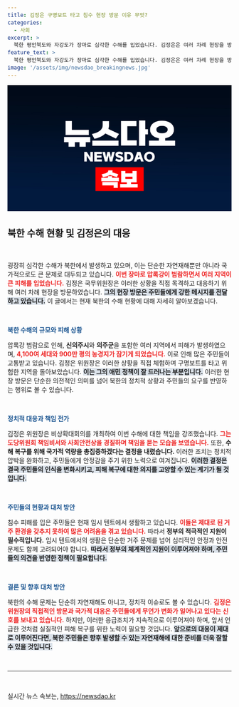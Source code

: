 ```yaml
---
title: 김정은 구명보트 타고 침수 현장 방문 이유 무엇?
categories:
  - 사회
excerpt: >
  북한 평안북도와 자강도가 장마로 심각한 수해를 입었습니다. 김정은은 여러 차례 현장을 방문하며 복구 의지를 다졌고, 수해 책임자를 경질하는 등 강력한 조치를 예고했습니다.
feature_text: >
  북한 평안북도와 자강도가 장마로 심각한 수해를 입었습니다. 김정은은 여러 차례 현장을 방문하며 복구 의지를 다졌고, 수해 책임자를 경질하는 등 강력한 조치를 예고했습니다.
image: '/assets/img/newsdao_breakingnews.jpg'
---
```


<p><img src="/assets/img/newsdao_breakingnews.jpg" alt="ranknews 속보" /></p>

<h2 data-ke-size="size26">북한 수해 현황 및 김정은의 대응</h2>

<p data-ke-size="size16">&nbsp;</p>

<p>굉장히 심각한 수해가 북한에서 발생하고 있으며, 이는 단순한 자연재해뿐만 아니라 국가적으로도 큰 문제로 대두되고 있습니다. <b><span style="color: #ee2323;">이번 장마로 압록강이 범람하면서 여러 지역이 큰 피해를 입었습니다.</span></b> 김정은 국무위원장은 이러한 상황을 직접 목격하고 대응하기 위해 여러 차례 현장을 방문하였습니다. <b><span style="background-color: #21538527;">그의 현장 방문은 주민들에게 강한 메시지를 전달하고 있습니다.</span></b> 이 글에서는 현재 북한의 수해 현황에 대해 자세히 알아보겠습니다.</p>

<p data-ke-size="size16">&nbsp;</p>

<p><b><span style="color: #1a5490;">북한 수해의 규모와 피해 상황</span></b></p>

<p>압록강 범람으로 인해, <b>신의주시</b>와 <b>의주군</b>을 포함한 여러 지역에서 피해가 발생하였으며, <b><span style="color: #ee2323;">4,100여 세대와 900만 평의 농경지가 잠기게 되었습니다.</span></b> 이로 인해 많은 주민들이 고통받고 있습니다. 김정은 위원장은 이러한 상황을 직접 체험하며 구명보트를 타고 위험한 지역을 돌아보았습니다. <b><span style="background-color: #21538527;">이는 그의 애민 정책이 잘 드러나는 부분입니다.</span></b> 이러한 현장 방문은 단순한 의전적인 의미를 넘어 북한의 정치적 상황과 주민들의 요구를 반영하는 행위로 볼 수 있습니다.</p>

<p data-ke-size="size16">&nbsp;</p>

<p><b><span style="color: #1a5490;">정치적 대응과 책임 전가</span></b></p>

<p>김정은 위원장은 비상확대회의를 개최하여 이번 수해에 대한 책임을 강조했습니다. <b><span style="color: #ee2323;">그는 도당위원회 책임비서와 사회안전상을 경질하며 책임을 묻는 모습을 보였습니다.</span></b> 또한, <b>수해 복구를 위해 국가적 역량을 총집중하겠다는 결정을 내렸습니다.</b> 이러한 조치는 정치적 압박을 완화하고, 주민들에게 안정감을 주기 위한 노력으로 여겨집니다. <b><span style="background-color: #21538527;">이러한 결정은 결국 주민들의 인식을 변화시키고, 피해 복구에 대한 의지를 고양할 수 있는 계기가 될 것입니다.</span></b></p>

<p data-ke-size="size16">&nbsp;</p>

<p><b><span style="color: #1a5490;">주민들의 현황과 대처 방안</span></b></p>

<p>침수 피해를 입은 주민들은 현재 임시 텐트에서 생활하고 있습니다. <b><span style="color: #ee2323;">이들은 제대로 된 거주 환경을 갖추지 못하여 많은 어려움을 겪고 있습니다.</span></b> 따라서 <b>정부의 적극적인 지원이 필수적입니다.</b> 임시 텐트에서의 생활은 단순한 거주 문제를 넘어 심리적인 안정과 안전 문제도 함께 고려되어야 합니다. <b><span style="background-color: #21538527;">따라서 정부의 체계적인 지원이 이루어져야 하며, 주민들의 의견을 반영한 정책이 필요합니다.</span></b></p>

<p data-ke-size="size16">&nbsp;</p>

<p><b><span style="color: #1a5490;">결론 및 향후 대처 방안</span></b></p>

<p>북한의 수해 문제는 단순히 자연재해도 아니고, 정치적 이슈로도 볼 수 있습니다. <b><span style="color: #ee2323;">김정은 위원장의 직접적인 방문과 국가적 대응은 주민들에게 무언가 변화가 일어나고 있다는 신호를 보내고 있습니다.</span></b> 하지만, 이러한 응급조치가 지속적으로 이루어져야 하며, 앞서 언급한 것처럼 실질적인 피해 복구를 위한 노력이 필요할 것입니다. <b><span style="background-color: #21538527;">앞으로의 대응이 제대로 이루어진다면, 북한 주민들은 향후 발생할 수 있는 자연재해에 대한 준비를 더욱 잘할 수 있을 것입니다.</span></b></p>

<p data-ke-size="size16">&nbsp;</p>

<hr>

<p data-ke-size="size16">&nbsp;</p>
실시간 뉴스 속보는, <a href="https://newsdao.kr" rel="dofollow">https://newsdao.kr</a>


